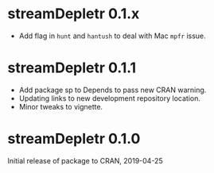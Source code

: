 # streamDepletr 0.1.x
 - Add flag in `hunt` and `hantush` to deal with Mac `mpfr` issue.

# streamDepletr 0.1.1
 - Add package sp to Depends to pass new CRAN warning.
 - Updating links to new development repository location.
 - Minor tweaks to vignette.

# streamDepletr 0.1.0

Initial release of package to CRAN, 2019-04-25